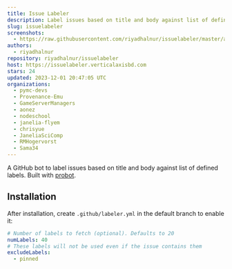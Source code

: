 ```yaml
---
title: Issue Labeler
description: Label issues based on title and body against list of defined labels.
slug: issuelabeler
screenshots:
  - https://raw.githubusercontent.com/riyadhalnur/issuelabeler/master/assets/screenshot.png
authors:
  - riyadhalnur
repository: riyadhalnur/issuelabeler
host: https://issuelabeler.verticalaxisbd.com
stars: 24
updated: 2023-12-01 20:47:05 UTC
organizations:
  - pymc-devs
  - Provenance-Emu
  - GameServerManagers
  - aonez
  - nodeschool
  - janelia-flyem
  - chrisyue
  - JaneliaSciComp
  - RMHogervorst
  - Sama34
---
```


A GitHub bot to label issues based on title and body against list of defined labels. Built with [probot](https://github.com/probot/probot).  

## Installation  
After installation, create `.github/labeler.yml` in the default branch to enable it:

```yml
# Number of labels to fetch (optional). Defaults to 20
numLabels: 40
# These labels will not be used even if the issue contains them
excludeLabels:
  - pinned
```  
